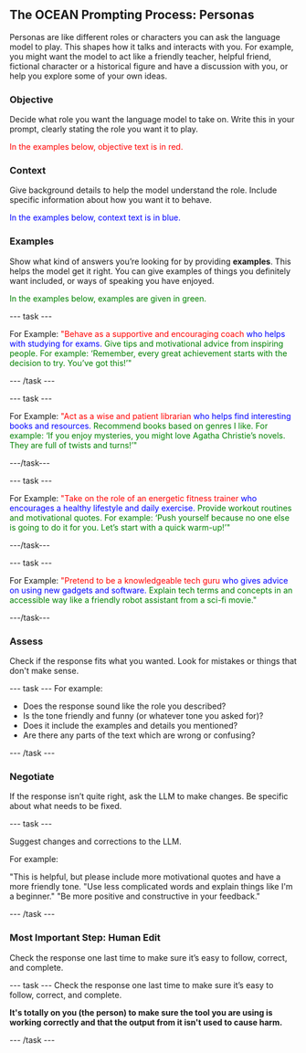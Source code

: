 ## The OCEAN Prompting Process: Personas

Personas are like different roles or characters you can ask the language model to play. This shapes how it talks and interacts with you. For example, you might want the model to act like a friendly teacher, helpful friend, fictional character or a historical figure and have a discussion with you, or help you explore some of your own ideas.


### Objective
Decide what role you want the language model to take on. Write this in your prompt, clearly stating the role you want it to play. 

<span style="color: red;">In the examples below, objective text is in red.</span>


### Context
Give background details to help the model understand the role. Include specific information about how you want it to behave.

<span style="color: blue;">In the examples below, context text is in blue.</span>


### Examples
Show what kind of answers you’re looking for by providing **examples**. This helps the model get it right. You can give examples of things you definitely want included, or ways of speaking you have enjoyed.

<span style="color: green;"> In the examples below, examples are given in green.</span>

--- task ---

For Example:
<span style="color: red;">"Behave as a supportive and encouraging coach</span> 
<span style="color: blue;"> who helps with studying for exams.</span> 
<span style="color: green;"> Give tips and motivational advice from inspiring people. For example: ‘Remember, every great achievement starts with the decision to try. You’ve got this!’"</span>

--- /task ---

--- task ---

For Example:
<span style="color: red;">"Act as a wise and patient librarian</span>
<span style="color: blue;"> who helps find interesting books and resources.</span>
<span style="color: green;"> Recommend books based on genres I like. For example: ‘If you enjoy mysteries, you might love Agatha Christie’s novels. They are full of twists and turns!’"</span>

---/task---

--- task ---

For Example:
<span style="color: red;">"Take on the role of an energetic fitness trainer</span>
<span style="color: blue;"> who encourages a healthy lifestyle and daily exercise.</span>
<span style="color: green;"> Provide workout routines and motivational quotes. For example: ‘Push yourself because no one else is going to do it for you. Let’s start with a quick warm-up!’"</span>

---/task---

--- task ---

For Example:
<span style="color: red;">"Pretend to be a knowledgeable tech guru</span>
<span style="color: blue;"> who gives advice on using new gadgets and software.</span>
<span style="color: green;"> Explain tech terms and concepts in an accessible way like a friendly robot assistant from a sci-fi movie."</span>

---/task---

### Assess
Check if the response fits what you wanted. Look for mistakes or things that don't make sense.

--- task ---
For example:

- Does the response sound like the role you described?
- Is the tone friendly and funny (or whatever tone you asked for)?
- Does it include the examples and details you mentioned?
- Are there any parts of the text which are wrong or confusing?
  
--- /task ---

### Negotiate
If the response isn’t quite right, ask the LLM to make changes. Be specific about what needs to be fixed.

--- task ---

Suggest changes and corrections to the LLM.

For example:

"This is helpful, but please include more motivational quotes and have a more friendly tone.
"Use less complicated words and explain things like I'm a beginner."
"Be more positive and constructive in your feedback."

--- /task ---

### Most Important Step: Human Edit
Check the response one last time to make sure it’s easy to follow, correct, and complete. 

--- task ---
Check the response one last time to make sure it’s easy to follow, correct, and complete. 

**It's totally on you (the person) to make sure the tool you are using is working correctly and that the output from it isn't used to cause harm.**

--- /task ---
